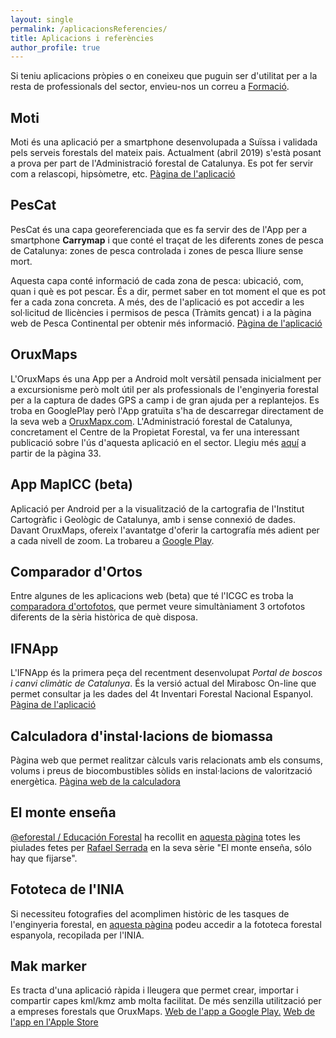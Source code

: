 ```yaml
---
layout: single
permalink: /aplicacionsReferencies/
title: Aplicacions i referències
author_profile: true
---
```


Si teniu aplicacions pròpies o en coneixeu que puguin ser d'utilitat per a la resta de professionals del sector, envieu-nos un correu a [Formació](mailto:formacio@cefc.cat).

## Moti
Moti és una aplicació per a smartphone desenvolupada a Suïssa i validada pels serveis forestals del mateix pais. Actualment (abril 2019) s'està posant a prova per part de l'Administració forestal de Catalunya. Es pot fer servir com a relascopi, hipsòmetre, etc. [Pàgina de l'aplicació](http://moti.ch/)

## PesCat
PesCat és una capa georeferenciada que es fa servir des de l'App per a smartphone **Carrymap** i que conté el traçat de les diferents zones de pesca de Catalunya: zones de pesca controlada i zones de pesca lliure sense mort. 

Aquesta capa conté informació de cada zona de pesca: ubicació, com, quan i què es pot pescar. És a dir, permet saber en tot moment el que es pot fer a cada zona concreta. A més, des de l'aplicació es pot accedir a les sol·licitud de llicències i permisos de pesca (Tràmits gencat) i a la pàgina web de Pesca Continental per obtenir més informació.  [Pàgina de l'aplicació](http://agricultura.gencat.cat/ca/ambits/medi-natural/pesca-continental/app-pescat/index.html)

## OruxMaps
L'OruxMaps és una App per a Android molt versàtil pensada inicialment per a excursionisme però molt útil per als professionals de l'enginyeria forestal per a la captura de dades GPS a camp i de gran ajuda per a replantejos. Es troba en GooglePlay però l'App gratuïta s'ha de descarregar directament de la seva web a [OruxMapx.com](https://www.oruxmaps.com/cs/es/). L'Administració forestal de Catalunya, concretament el Centre de la Propietat Forestal, va fer una interessant publicació sobre l'ús d'aquesta aplicació en el sector. Llegiu més [aquí](http://cpf.gencat.cat/web/.content/or_organismes/or04_centre_propietat_forestal/01_organisme/publicacions/revista_silvicultura/numeros_publicats/documents/Silvicultura_77_web.pdf) a partir de la pàgina 33.

## App MapICC (beta)
Aplicació per Android per a la visualització de la cartografia de l'Institut Cartogràfic i Geològic de Catalunya, amb i sense connexió de dades. Davant OruxMaps, ofereix l'avantatge d'oferir la cartografía més adient per a cada nivell de zoom.
La trobareu a [Google Play](https://play.google.com/store/apps/details?id=com.appiccmobile).

## Comparador d'Ortos
Entre algunes de les aplicacions web (beta) que té l'ICGC es troba la [comparadora d'ortofotos](http://betaportal.icgc.cat/canurb/cathistoric.html), que permet veure simultàniament 3 ortofotos diferents de la sèria històrica de què disposa.

## IFNApp
L'IFNApp és la primera peça del recentment desenvolupat *Portal de boscos i canvi climàtic de Catalunya*. És la versió actual del Mirabosc On-line que permet consultar ja les dades del 4t Inventari Forestal Nacional Espanyol. [Pàgina de l'aplicació](http://ifnapp.creaf.cat/)

## Calculadora d'instal·lacions de biomassa
Pàgina web que permet realitzar càlculs varis relacionats amb els consums, volums i preus de biocombustibles sòlids en instal·lacions de valorització energètica. [Pàgina web de la calculadora](http://www.serveistecnicsenerfust.com/es/calculadora-segun-combustible.html)

## El monte enseña
[@eforestal / Educación Forestal](https://twitter.com/eforestal) ha recollit en [aquesta pàgina](http://almazcara.forestry.es/2017/12/el-monte-ensena-solo-hay-que-fijarse.html) totes les piulades fetes per [Rafael Serrada](https://twitter.com/RafaelSerrada1) en la seva sèrie "El monte enseña, sólo hay que fijarse". 

## Fototeca de l'INIA
Si necessiteu fotografies del acomplimen històric de les tasques de l'enginyeria forestal, en [aquesta pàgina](http://wwwx.inia.es/fototeca/index.jsp) podeu accedir a la fototeca forestal espanyola, recopilada per l'INIA.

## Mak marker
Es tracta d'una aplicació ràpida i lleugera que permet crear, importar i compartir capes kml/kmz amb molta facilitat. De més senzilla utilització per a empreses forestals que OruxMaps. [Web de l'app a Google Play.](https://play.google.com/store/apps/details?id=com.exlyo.mapmarker&hl=es) [Web de l'app en l'Apple Store](https://apps.apple.com/us/app/map-marker-places-organizer/id1287281807)